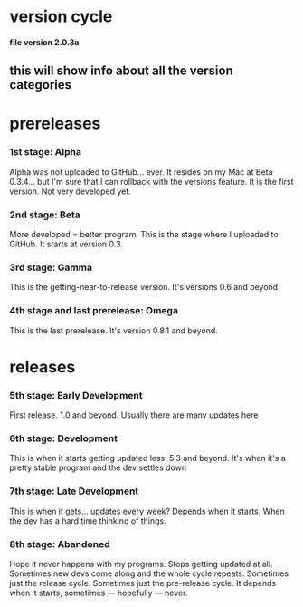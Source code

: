 # version cycle
#### file version 2.0.3a
## this will show info about all the version categories
# prereleases
### 1st stage: Alpha
Alpha was not uploaded to GitHub... ever. It resides on my Mac at Beta 0.3.4... but I'm sure that I can rollback with the versions feature. It is the first version. Not very developed yet. 
### 2nd stage: Beta
More developed = better program. This is the stage where I uploaded to GitHub. It starts at version 0.3.  
### 3rd stage: Gamma
This is the getting-near-to-release version. It's versions 0.6 and beyond. 
### 4th stage and last prerelease: Omega
This is the last prerelease. It's version 0.8.1 and beyond. 
# releases  
### 5th stage: Early Development
First release. 1.0 and beyond. Usually there are many updates here
### 6th stage: Development
This is when it starts getting updated less. 5.3 and beyond. It's when it's a pretty stable program and the dev settles down
### 7th stage: Late Development
This is when it gets...  updates every week? Depends when it starts. When the dev has a hard time thinking of things. 
### 8th stage: Abandoned
Hope it never happens with my programs. Stops getting updated at all. Sometimes new devs come along and the whole cycle repeats. Sometimes just the release cycle. Sometimes just the pre-release cycle. It depends when it starts, sometimes — hopefully — never. 